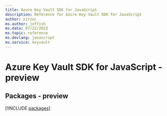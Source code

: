```yaml
---
title: Azure Key Vault SDK for JavaScript
description: Reference for Azure Key Vault SDK for JavaScript
author: xirzec
ms.author: jeffish
ms.data: 07/22/2023
ms.topic: reference
ms.devlang: javascript
ms.service: keyvault
---
```

# Azure Key Vault SDK for JavaScript - preview
## Packages - preview
[!INCLUDE [packages](key-vault-index.md)]